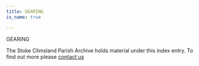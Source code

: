 ```yaml
---
title: GEARING
is_name: true

---
```


GEARING


The Stoke Climsland Parish Archive holds material under this index entry. To find out more please [contact us](/contact/)
